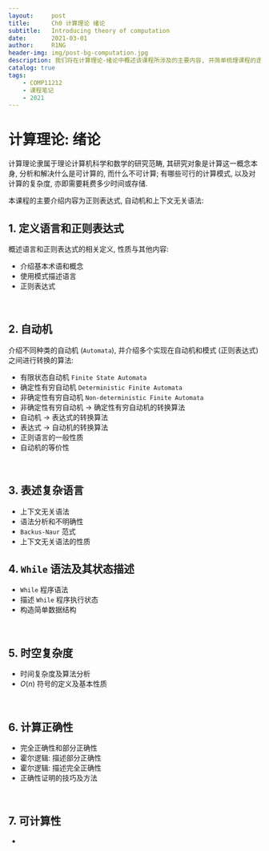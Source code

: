 ```yaml
---
layout:     post
title:      Ch0 计算理论 绪论
subtitle:   Introducing theory of computation
date:       2021-03-01
author:     R1NG
header-img: img/post-bg-computation.jpg
description: 我们将在计算理论-绪论中概述该课程所涉及的主要内容, 并简单梳理课程的逻辑结构. 
catalog: true
tags:
    - COMP11212
    - 课程笔记
    - 2021
---
```


# 计算理论: 绪论
计算理论隶属于理论计算机科学和数学的研究范畴, 其研究对象是计算这一概念本身, 分析和解决什么是可计算的, 而什么不可计算; 有哪些可行的计算模式, 以及对计算的复杂度, 亦即需要耗费多少时间或存储. 

本课程的主要介绍内容为正则表达式, 自动机和上下文无关语法:

## 1. 定义语言和正则表达式
概述语言和正则表达式的相关定义, 性质与其他内容:
* 介绍基本术语和概念
* 使用模式描述语言
* 正则表达式

<br>

## 2. 自动机
介绍不同种类的自动机 (`Automata`), 并介绍多个实现在自动机和模式 (正则表达式)之间进行转换的算法:
* 有限状态自动机 `Finite State Automata`
* 确定性有穷自动机 `Deterministic Finite Automata`
* 非确定性有穷自动机 `Non-deterministic Finite Automata`
* 非确定性有穷自动机 $\rightarrow$ 确定性有穷自动机的转换算法 
* 自动机 $\rightarrow$ 表达式的转换算法
* 表达式 $\rightarrow$ 自动机的转换算法
* 正则语言的一般性质
* 自动机的等价性

<br>

## 3. 表述复杂语言
* 上下文无关语法
* 语法分析和不明确性
* `Backus-Naur` 范式
* 上下文无关语法的性质

## 4. `While` 语法及其状态描述
* `While` 程序语法
* 描述 `While` 程序执行状态
* 构造简单数据结构

<br>

## 5. 时空复杂度
* 时间复杂度及算法分析
* $O(n)$ 符号的定义及基本性质

<br>

## 6. 计算正确性
* 完全正确性和部分正确性
* 霍尔逻辑: 描述部分正确性
* 霍尔逻辑: 描述完全正确性
* 正确性证明的技巧及方法

<br>

## 7. 可计算性
* 